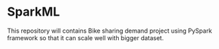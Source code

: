 # SparkML
This repository will contains Bike sharing demand project  using PySpark framework so that it can scale well with bigger dataset. 
